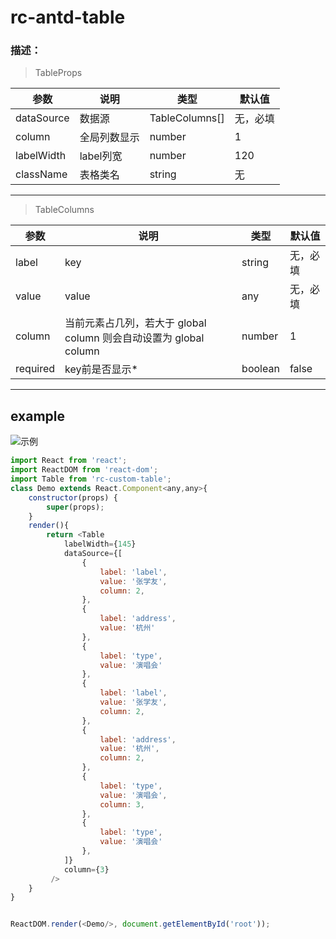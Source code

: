 # rc-antd-table 
### 描述：
>TableProps

参数|说明|类型|默认值
--|--|--|--
dataSource|数据源|TableColumns[]|无，必填
column|全局列数显示|number|1
labelWidth|label列宽|number|120
className|表格类名|string|无

----

>TableColumns

参数|说明|类型|默认值
--|--|--|--
label|key|string|无，必填
value|value|any|无，必填
column|当前元素占几列，若大于 global column 则会自动设置为 global column|number|1
required|key前是否显示*|boolean|false


----
## example

![示例](https://s2.ax1x.com/2019/03/05/kXvHfO.png "示例")

```js
import React from 'react';
import ReactDOM from 'react-dom';
import Table from 'rc-custom-table';
class Demo extends React.Component<any,any>{
    constructor(props) {
        super(props);
    }
    render(){
        return <Table
            labelWidth={145}
            dataSource={[
                {
                    label: 'label',
                    value: '张学友',
                    column: 2,
                },
                {
                    label: 'address',
                    value: '杭州'
                },
                {
                    label: 'type',
                    value: '演唱会'
                },
                {
                    label: 'label',
                    value: '张学友',
                    column: 2,
                },
                {
                    label: 'address',
                    value: '杭州',
                    column: 2,
                },
                {
                    label: 'type',
                    value: '演唱会',
                    column: 3,
                },
                {
                    label: 'type',
                    value: '演唱会'
                },
            ]}
            column={3}
         />
    }
}


ReactDOM.render(<Demo/>, document.getElementById('root'));

```